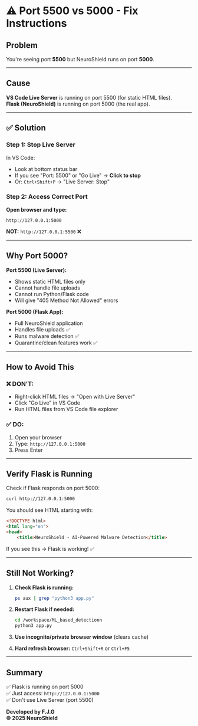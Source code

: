 # ⚠️ Port 5500 vs 5000 - Fix Instructions

## Problem
You're seeing port **5500** but NeuroShield runs on port **5000**.

---

## Cause
**VS Code Live Server** is running on port 5500 (for static HTML files).  
**Flask (NeuroShield)** is running on port 5000 (the real app).

---

## ✅ Solution

### Step 1: Stop Live Server
In VS Code:
- Look at bottom status bar
- If you see "Port: 5500" or "Go Live" → **Click to stop**
- Or: `Ctrl+Shift+P` → "Live Server: Stop"

### Step 2: Access Correct Port
**Open browser and type:**
```
http://127.0.0.1:5000
```

**NOT:** `http://127.0.0.1:5500` ❌

---

## Why Port 5000?

**Port 5500 (Live Server):**
- Shows static HTML files only
- Cannot handle file uploads
- Cannot run Python/Flask code
- Will give "405 Method Not Allowed" errors

**Port 5000 (Flask App):**
- Full NeuroShield application
- Handles file uploads ✅
- Runs malware detection ✅
- Quarantine/clean features work ✅

---

## How to Avoid This

### ❌ DON'T:
- Right-click HTML files → "Open with Live Server"
- Click "Go Live" in VS Code
- Run HTML files from VS Code file explorer

### ✅ DO:
1. Open your browser
2. Type: `http://127.0.0.1:5000`
3. Press Enter

---

## Verify Flask is Running

Check if Flask responds on port 5000:
```bash
curl http://127.0.0.1:5000
```

You should see HTML starting with:
```html
<!DOCTYPE html>
<html lang="en">
<head>
    <title>NeuroShield - AI-Powered Malware Detection</title>
```

If you see this → Flask is working! ✅

---

## Still Not Working?

1. **Check Flask is running:**
   ```bash
   ps aux | grep "python3 app.py"
   ```

2. **Restart Flask if needed:**
   ```bash
   cd /workspace/ML_based_detectionn
   python3 app.py
   ```

3. **Use incognito/private browser window** (clears cache)

4. **Hard refresh browser:** `Ctrl+Shift+R` or `Ctrl+F5`

---

## Summary

✅ Flask is running on port 5000  
✅ Just access: `http://127.0.0.1:5000`  
✅ Don't use Live Server (port 5500)

**Developed by F.J.G**  
**© 2025 NeuroShield**
